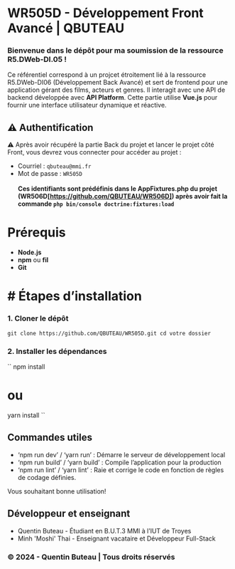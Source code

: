 # WR505D - Développement Front Avancé | QBUTEAU

### Bienvenue dans le dépôt pour ma soumission de la ressource R5.DWeb-DI.05 !
Ce référentiel correspond à un projcet étroitement lié à la ressource R5.DWeb-DI06 (Développement Back Avancé) et sert de frontend pour une application gérant des films, acteurs et genres. Il interagit avec une API de backend développée avec **API Platform**. Cette partie utilise **Vue.js** pour fournir une interface utilisateur dynamique et réactive.

## ⚠️ Authentification
⚠️ Après avoir récupéré la partie Back du projet et lancer le projet côté Front, vous devrez vous connecter pour accéder au projet :
- Courriel : `qbuteau@mmi.fr`
- Mot de passe : `WR505D`
<br><br>**Ces identifiants sont prédéfinis dans le AppFixtures.php du projet (WR506D[https://github.com/QBUTEAU/WR506D]) après avoir fait la commande `php bin/console doctrine:fixtures:load`**

# Prérequis
- **Node.js**
- **npm** ou **fil**
- **Git**

# # Étapes d’installation
### 1. Cloner le dépôt
``
git clone https://github.com/QBUTEAU/WR505D.git
cd votre dossier
``

### 2. Installer les dépendances
``
npm install
# ou
yarn install
``

## Commandes utiles
- ‘npm run dev’ / ‘yarn run’ : Démarre le serveur de développement local
- ‘npm run build’ / ‘yarn build’ : Compile l’application pour la production
- ‘npm run lint’ / ‘yarn lint’ : Raie et corrige le code en fonction de règles de codage définies.


Vous souhaitant bonne utilisation!

## Développeur et enseignant
- Quentin Buteau - Étudiant en B.U.T.3 MMI à l’IUT de Troyes
- Minh 'Moshi' Thai - Enseignant vacataire et Développeur Full-Stack

### &copy; 2024 - Quentin Buteau | Tous droits réservés
